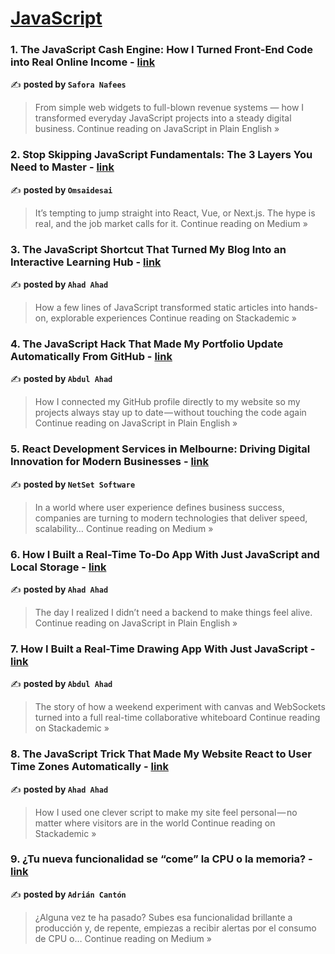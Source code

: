 
<h1><a href=https://medium.com/tag/javascript-development/recommended target="_blank" rel="noopener noreferrer">JavaScript</a></h1>
<h3>1. The JavaScript Cash Engine: How I Turned Front-End Code into Real Online Income - <a href="https://javascript.plainenglish.io/the-javascript-cash-engine-how-i-turned-front-end-code-into-real-online-income-533343a9623a?source=rss------javascript_development-5" target="_blank" rel="noopener noreferrer">link</a></h3>

✍️ **posted by `Safora Nafees`**

<blockquote>From simple web widgets to full-blown revenue systems — how I transformed everyday JavaScript projects into a steady digital business.
Continue reading on JavaScript in Plain English »</blockquote>

<h3>2. Stop Skipping JavaScript Fundamentals: The 3 Layers You Need to Master - <a href="https://medium.com/@omsaidesai9/stop-skipping-javascript-fundamentals-the-3-layers-you-need-to-master-d3aa3209c18c?source=rss------javascript_development-5" target="_blank" rel="noopener noreferrer">link</a></h3>

✍️ **posted by `Omsaidesai`**

<blockquote>It’s tempting to jump straight into React, Vue, or Next.js. The hype is real, and the job market calls for it.
Continue reading on Medium »</blockquote>

<h3>3. The JavaScript Shortcut That Turned My Blog Into an Interactive Learning Hub - <a href="https://blog.stackademic.com/the-javascript-shortcut-that-turned-my-blog-into-an-interactive-learning-hub-800227647a7f?source=rss------javascript_development-5" target="_blank" rel="noopener noreferrer">link</a></h3>

✍️ **posted by `Ahad Ahad`**

<blockquote>How a few lines of JavaScript transformed static articles into hands-on, explorable experiences
Continue reading on Stackademic »</blockquote>

<h3>4. The JavaScript Hack That Made My Portfolio Update Automatically From GitHub - <a href="https://javascript.plainenglish.io/the-javascript-hack-that-made-my-portfolio-update-automatically-from-github-30834d2a1625?source=rss------javascript_development-5" target="_blank" rel="noopener noreferrer">link</a></h3>

✍️ **posted by `Abdul Ahad`**

<blockquote>How I connected my GitHub profile directly to my website so my projects always stay up to date — without touching the code again
Continue reading on JavaScript in Plain English »</blockquote>

<h3>5. React Development Services in Melbourne: Driving Digital Innovation for Modern Businesses - <a href="https://medium.com/@netsetsoftware1/react-development-services-in-melbourne-driving-digital-innovation-for-modern-businesses-b013f7da0daf?source=rss------javascript_development-5" target="_blank" rel="noopener noreferrer">link</a></h3>

✍️ **posted by `NetSet Software`**

<blockquote>In a world where user experience defines business success, companies are turning to modern technologies that deliver speed, scalability…
Continue reading on Medium »</blockquote>

<h3>6. How I Built a Real-Time To-Do App With Just JavaScript and Local Storage - <a href="https://javascript.plainenglish.io/how-i-built-a-real-time-to-do-app-with-just-javascript-and-local-storage-25ae799ffd1a?source=rss------javascript_development-5" target="_blank" rel="noopener noreferrer">link</a></h3>

✍️ **posted by `Ahad Ahad`**

<blockquote>The day I realized I didn’t need a backend to make things feel alive.
Continue reading on JavaScript in Plain English »</blockquote>

<h3>7. How I Built a Real-Time Drawing App With Just JavaScript - <a href="https://blog.stackademic.com/how-i-built-a-real-time-drawing-app-with-just-javascript-39a7b61f22bd?source=rss------javascript_development-5" target="_blank" rel="noopener noreferrer">link</a></h3>

✍️ **posted by `Abdul Ahad`**

<blockquote>The story of how a weekend experiment with canvas and WebSockets turned into a full real-time collaborative whiteboard
Continue reading on Stackademic »</blockquote>

<h3>8. The JavaScript Trick That Made My Website React to User Time Zones Automatically - <a href="https://blog.stackademic.com/the-javascript-trick-that-made-my-website-react-to-user-time-zones-automatically-9c1746f812fb?source=rss------javascript_development-5" target="_blank" rel="noopener noreferrer">link</a></h3>

✍️ **posted by `Ahad Ahad`**

<blockquote>How I used one clever script to make my site feel personal — no matter where visitors are in the world
Continue reading on Stackademic »</blockquote>

<h3>9. ¿Tu nueva funcionalidad se “come” la CPU o la memoria? - <a href="https://medium.com/@adriancanton/tu-nueva-funcionalidad-se-come-la-cpu-o-la-memoria-7e5d5d3a7b16?source=rss------javascript_development-5" target="_blank" rel="noopener noreferrer">link</a></h3>

✍️ **posted by `Adrián Cantón`**

<blockquote>¿Alguna vez te ha pasado? Subes esa funcionalidad brillante a producción y, de repente, empiezas a recibir alertas por el consumo de CPU o…
Continue reading on Medium »</blockquote>

